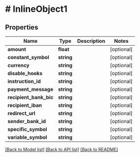 # # InlineObject1

## Properties

Name | Type | Description | Notes
------------ | ------------- | ------------- | -------------
**amount** | **float** |  | [optional]
**constant_symbol** | **string** |  | [optional]
**currency** | **string** |  | [optional]
**disable_hooks** | **string** |  | [optional]
**instruction_id** | **string** |  | [optional]
**payment_message** | **string** |  | [optional]
**recipient_bank_bic** | **string** |  | [optional]
**recipient_iban** | **string** |  | [optional]
**redirect_url** | **string** |  | [optional]
**sender_bank_id** | **string** |  | [optional]
**specific_symbol** | **string** |  | [optional]
**variable_symbol** | **string** |  | [optional]

[[Back to Model list]](../../README.md#models) [[Back to API list]](../../README.md#endpoints) [[Back to README]](../../README.md)
